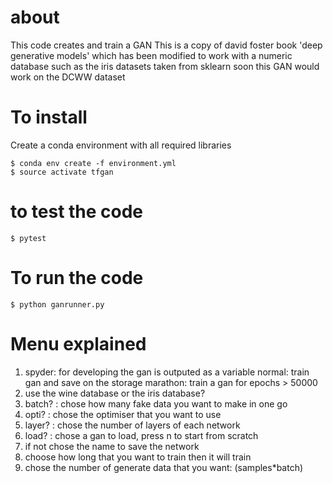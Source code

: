 # about

This code creates and train a GAN
This is a copy of david foster book 'deep generative models' which
has been modified to work with a numeric database such as the iris datasets taken from sklearn
soon this GAN would work on the DCWW dataset


# To install
Create a conda environment with all required libraries

```
$ conda env create -f environment.yml
$ source activate tfgan
```

# to test the code
```
$ pytest
```

# To run the code

```
$ python ganrunner.py
```

# Menu explained

1) spyder: for developing the gan is outputed as a variable
normal: train gan and save on the storage
marathon: train a gan for epochs > 50000
2) use the wine database or the iris database?
3) batch? : chose how many fake data you want to make in one go
4) opti? : chose the optimiser that you want to use
5) layer? : chose the number of layers of each network
6) load? : chose a gan to load, press n to start from scratch
7) if not chose the name to save the network
8) choose how long that you want to train
then it will train
9) chose the number of generate data that you want: (samples*batch)
